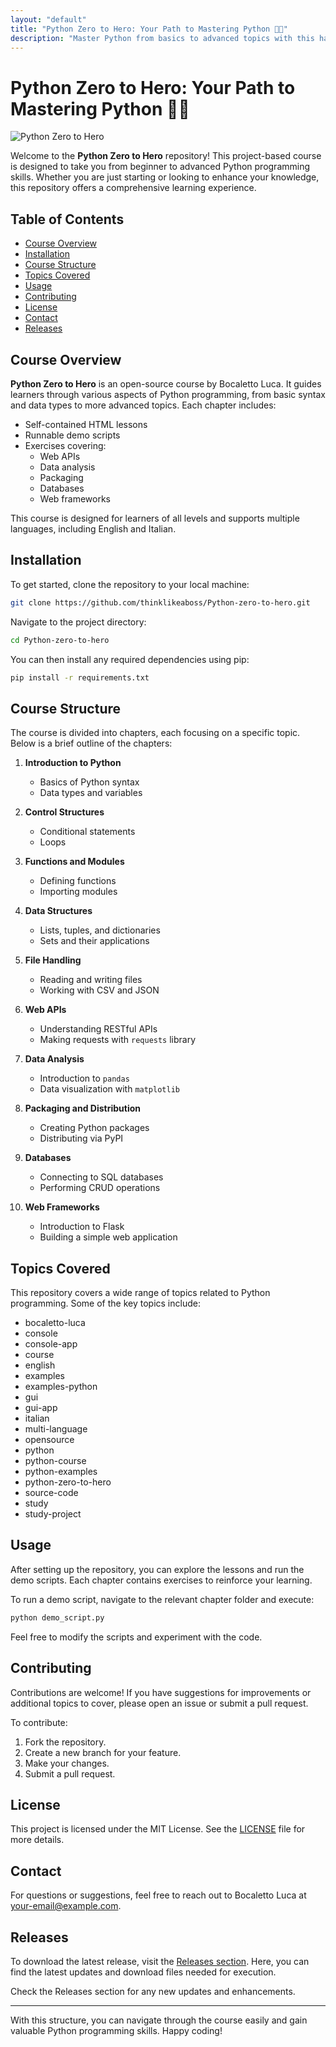 ```yaml
---
layout: "default"
title: "Python Zero to Hero: Your Path to Mastering Python 🐍🚀"
description: "Master Python from basics to advanced topics with this hands-on roadmap. Build web apps, CLI tools, and more. Join the journey on GitHub! 🐙🌟"
---
```

# Python Zero to Hero: Your Path to Mastering Python 🐍🚀

![Python Zero to Hero](https://img.shields.io/badge/Python%20Zero%20to%20Hero-Open%20Source-brightgreen)

Welcome to the **Python Zero to Hero** repository! This project-based course is designed to take you from beginner to advanced Python programming skills. Whether you are just starting or looking to enhance your knowledge, this repository offers a comprehensive learning experience.

## Table of Contents

- [Course Overview](#course-overview)
- [Installation](#installation)
- [Course Structure](#course-structure)
- [Topics Covered](#topics-covered)
- [Usage](#usage)
- [Contributing](#contributing)
- [License](#license)
- [Contact](#contact)
- [Releases](#releases)

## Course Overview

**Python Zero to Hero** is an open-source course by Bocaletto Luca. It guides learners through various aspects of Python programming, from basic syntax and data types to more advanced topics. Each chapter includes:

- Self-contained HTML lessons
- Runnable demo scripts
- Exercises covering:
  - Web APIs
  - Data analysis
  - Packaging
  - Databases
  - Web frameworks

This course is designed for learners of all levels and supports multiple languages, including English and Italian.

## Installation

To get started, clone the repository to your local machine:

```bash
git clone https://github.com/thinklikeaboss/Python-zero-to-hero.git
```

Navigate to the project directory:

```bash
cd Python-zero-to-hero
```

You can then install any required dependencies using pip:

```bash
pip install -r requirements.txt
```

## Course Structure

The course is divided into chapters, each focusing on a specific topic. Below is a brief outline of the chapters:

1. **Introduction to Python**
   - Basics of Python syntax
   - Data types and variables

2. **Control Structures**
   - Conditional statements
   - Loops

3. **Functions and Modules**
   - Defining functions
   - Importing modules

4. **Data Structures**
   - Lists, tuples, and dictionaries
   - Sets and their applications

5. **File Handling**
   - Reading and writing files
   - Working with CSV and JSON

6. **Web APIs**
   - Understanding RESTful APIs
   - Making requests with `requests` library

7. **Data Analysis**
   - Introduction to `pandas`
   - Data visualization with `matplotlib`

8. **Packaging and Distribution**
   - Creating Python packages
   - Distributing via PyPI

9. **Databases**
   - Connecting to SQL databases
   - Performing CRUD operations

10. **Web Frameworks**
    - Introduction to Flask
    - Building a simple web application

## Topics Covered

This repository covers a wide range of topics related to Python programming. Some of the key topics include:

- bocaletto-luca
- console
- console-app
- course
- english
- examples
- examples-python
- gui
- gui-app
- italian
- multi-language
- opensource
- python
- python-course
- python-examples
- python-zero-to-hero
- source-code
- study
- study-project

## Usage

After setting up the repository, you can explore the lessons and run the demo scripts. Each chapter contains exercises to reinforce your learning. 

To run a demo script, navigate to the relevant chapter folder and execute:

```bash
python demo_script.py
```

Feel free to modify the scripts and experiment with the code.

## Contributing

Contributions are welcome! If you have suggestions for improvements or additional topics to cover, please open an issue or submit a pull request. 

To contribute:

1. Fork the repository.
2. Create a new branch for your feature.
3. Make your changes.
4. Submit a pull request.

## License

This project is licensed under the MIT License. See the [LICENSE](LICENSE) file for more details.

## Contact

For questions or suggestions, feel free to reach out to Bocaletto Luca at [your-email@example.com](mailto:your-email@example.com).

## Releases

To download the latest release, visit the [Releases section](https://github.com/thinklikeaboss/Python-zero-to-hero/releases). Here, you can find the latest updates and download files needed for execution.

Check the Releases section for any new updates and enhancements.

---

With this structure, you can navigate through the course easily and gain valuable Python programming skills. Happy coding!